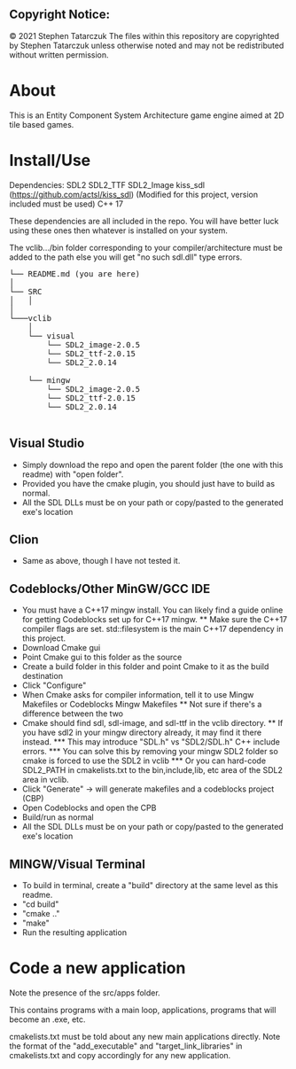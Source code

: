 Copyright Notice:
-----------------
© 2021 Stephen Tatarczuk
The files within this repository are copyrighted by Stephen Tatarczuk unless otherwise noted
and may not be redistributed without written permission.

# About

This is an Entity Component System Architecture game engine aimed at 2D tile based games. 

# Install/Use

Dependencies:
SDL2
SDL2_TTF
SDL2_Image
kiss_sdl (https://github.com/actsl/kiss_sdl) (Modified for this project, version included must be used)
C++ 17

These dependencies are all included in the repo. You will have better luck using these ones then whatever is
installed on your system. 

The vclib.../bin folder corresponding to your compiler/architecture must be added to the path
else you will get "no such sdl.dll" type errors.

<pre>
└── README.md (you are here)
│ 
└── SRC
│   │   
│      
└───vclib
    │   
	└──	visual 
		└── SDL2_image-2.0.5 
		└── SDL2_ttf-2.0.15
		└── SDL2_2.0.14
	
	└──	mingw 
		└── SDL2_image-2.0.5
		└── SDL2_ttf-2.0.15
		└── SDL2_2.0.14

</pre>

## Visual Studio	
* Simply download the repo and open the parent folder (the one with this readme) with "open folder". 
* Provided you have the cmake plugin, you should just have to build as normal.
* All the SDL DLLs must be on your path or copy/pasted to the generated exe's location
## Clion
* Same as above, though I have not tested it.
## Codeblocks/Other MinGW/GCC IDE
* You must have a C++17 mingw install. You can likely find a guide online for getting Codeblocks set up for C++17 mingw.
** Make sure the C++17 compiler flags are set. std::filesystem is the main C++17 dependency in this project.
* Download Cmake gui
* Point Cmake gui to this folder as the source
* Create a build folder in this folder and point Cmake to it as the build destination
* Click "Configure" 
* When Cmake asks for compiler information, tell it to use Mingw Makefiles or Codeblocks Mingw Makefiles
** Not sure if there's a difference between the two
* Cmake should find sdl, sdl-image, and sdl-ttf in the vclib directory. 
** If you have sdl2 in your mingw directory already, it may find it there instead.
*** This may introduce "SDL.h" vs "SDL2/SDL.h" C++ include errors. 
*** You can solve this by removing your mingw SDL2 folder so cmake is forced to use the SDL2 in vclib
*** Or you can hard-code SDL2_PATH in cmakelists.txt to the bin,include,lib, etc area of the SDL2 area in vclib.
* Click "Generate" -> will generate makefiles and a codeblocks project (CBP)
* Open Codeblocks and open the CPB
* Build/run as normal
* All the SDL DLLs must be on your path or copy/pasted to the generated exe's location
## MINGW/Visual Terminal
* To build in terminal, create a "build" directory at the same level as this readme.
* "cd build"
* "cmake .."
* "make" 
* Run the resulting application

# Code a new application

Note the presence of the src/apps folder. 

This contains programs with a main loop, applications, programs that will become an .exe, etc.

cmakelists.txt must be told about any new main applications directly. Note the format of the "add_executable" and "target_link_libraries" in cmakelists.txt and copy accordingly for any new application.





